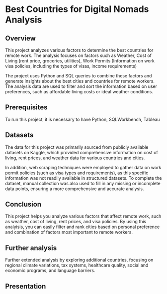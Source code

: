 # Best Countries for Digital Nomads Analysis

## Overview

This project analyzes various factors to determine the best countries for remote work. The analysis focuses on factors such as Weather, Cost of Living (rent price, groceries, utilities), Work Permits (Information on work visa policies, including the types of visas, income requirements)

The project uses Python and SQL queries to combine these factors and generate insights about the best cities and countries for remote workers. The analysis data are used to filter and sort the information based on user preferences, such as affordable living costs or ideal weather conditions.

## Prerequisites

To run this project, it is necessary to have Python, SQLWorkbench, Tableau

## Datasets

The data for this project was primarily sourced from publicly available datasets on Kaggle, which provided comprehensive information on cost of living, rent prices, and weather data for various countries and cities.

In addition, web scraping techniques were employed to gather data on work permit policies (such as visa types and requirements), as this specific information was not readily available in structured datasets. To complete the dataset, manual collection was also used to fill in any missing or incomplete data points, ensuring a more comprehensive and accurate analysis.


## Conclusion

This project helps you analyze various factors that affect remote work, such as weather, cost of living, rent prices, and visa policies. By using this analyisis, you can easily filter and rank cities based on personal preference and combination of factors most important to remote workers.


## Further analysis

Further extended analysis by exploring additional countries, focusing on regional climate variations, tax systems, healthcare quality, social and economic programs, and language barriers.

## Presentation

